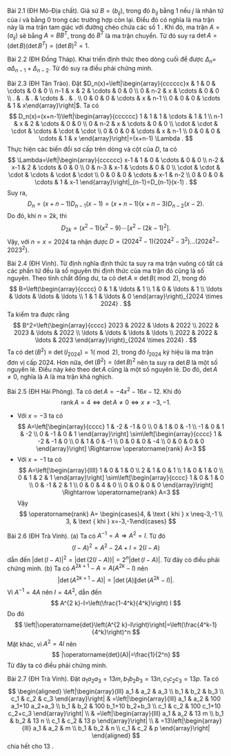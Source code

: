 Bài 2.1 (ĐH Mỏ-Địa chất). 
Giả sử $B=\left(b_{i j}\right)$, trong đó $b_{i j}$ bằng 1 nếu $j$ là nhân tử của $i$ và bằng 0 trong các trường hợp còn lại. Điều đó có nghĩa là ma trận này là ma trận tam giác với đường chéo chứa các số 1 . Khi đó, ma trận $A=\left(a_{i j}\right)$ sẽ bằng $A=B B^T$, trong đó $B^T$ là ma trận chuyển. Từ đó suy ra $\operatorname{det} A=(\operatorname{det} B)\left(\operatorname{det} B^T\right)=(\operatorname{det} B)^2=1$.

Bài 2.2 (ĐH Đồng Tháp). 
Khai triển định thức theo dòng cuối để được $\Delta_n=$ $a \Delta_{n-1}+\Delta_{n-2}$. Từ đó suy ra điều phải chứng minh.

Bài 2.3 (ĐH Tân Trào). 
Đặt $D_n(x)=\left|\begin{array}{cccccc}x & 1 & 0 & \cdots & 0 & 0 \\ n-1 & x & 2 & \cdots & 0 & 0 \\ 0 & n-2 & x & \cdots & 0 & 0 \\ . & . & . & \cdots & . & . \\ 0 & 0 & 0 & \cdots & x & n-1 \\ 0 & 0 & 0 & \cdots & 1 & x\end{array}\right|$. 
Ta có
$$
D_n(x)=(x+n-1)\left|\begin{array}{cccccc}
1 & 1 & 1 & \cdots & 1 & 1 \\
n-1 & x & 2 & \cdots & 0 & 0 \\
0 & n-2 & x & \cdots & 0 & 0 \\
\cdot & \cdot & \cdot & \cdots & \cdot & \cdot \\
0 & 0 & 0 & \cdots & x & n-1 \\
0 & 0 & 0 & \cdots & 1 & x
\end{array}\right|=(x+n-1) \Lambda .
$$
Thực hiện các biến đổi sơ cấp trên dòng và cột của $D$, ta có
$$
\Lambda=\left|\begin{array}{cccccc}
x-1 & 1 & 0 & \cdots & 0 & 0 \\
n-2 & x-1 & 2 & \cdots & 0 & 0 \\
0 & n-3 & x-1 & \cdots & 0 & 0 \\
\cdot & \cdot & \cdot & \cdots & \cdot & \cdot \\
0 & 0 & 0 & \cdots & x-1 & n-2 \\
0 & 0 & 0 & \cdots & 1 & x-1
\end{array}\right|_{n-1}=D_{n-1}(x-1) .
$$
Suy ra,
$$
D_n=(x+n-1) D_{n-1}(x-1)=(x+n-1)(x+n-3) D_{n-2}(x-2) .
$$
Do đó, khi $n=2 k$, thì
$$
D_{2 k}=\left(x^2-1\right)\left(x^2-9\right) \cdots\left[x^2-(2 k-1)^2\right] .
$$
Vậy, với $n=x=2024$ ta nhận được $D=\left(2024^2-1\right)\left(2024^2-3^2\right) \ldots\left(2024^2-\right.$ $\left.2023^2\right)$.

Bài 2.4 (ĐH Vinh). 
Từ định nghĩa định thức ta suy ra ma trận vuông có tất cả các phần tử đều là số nguyên thì định thức của ma trận đó cũng là số nguyên. Theo tính chất đồng dư, ta có $\operatorname{det} A \equiv \operatorname{det} B(\bmod 2)$, trong đó
$$
B=\left(\begin{array}{cccc}
0 & 1 & \ldots & 1 \\
1 & 0 & \ldots & 1 \\
\ldots & \ldots & \ldots & \ldots \\
1 & 1 & \ldots & 0
\end{array}\right)_{2024 \times 2024} .
$$
Ta kiểm tra được rằng
$$
B^2=\left(\begin{array}{cccc}
2023 & 2022 & \ldots & 2022 \\
2022 & 2023 & \ldots & 2022 \\
\ldots & \ldots & \ldots & \ldots \\
2022 & 2022 & \ldots & 2023
\end{array}\right)_{2024 \times 2024} .
$$
Ta có $\operatorname{det}\left(B^2\right) \equiv \operatorname{det}\left(I_{2024}\right)=1(\bmod 2)$, trong đó $I_{2024}$ ký hiệu là ma trận đơn vị cấp 2024. Hơn nữa, $\operatorname{det}\left(B^2\right)=(\operatorname{det} B)^2$ nên ta suy ra $\operatorname{det} B$ là một số nguyên lẻ. Điều này kéo theo $\operatorname{det} A$ cũng là một số nguyên lẻ. Do đó, $\operatorname{det} A \neq 0$, nghĩa là A là ma trận khả nghịch.

Bài 2.5 (ĐH Hải Phòng). 
Ta có $\operatorname{det} A=-4 x^2-16 x-12$. Khi đó
$$
\operatorname{rank} A=4 \Leftrightarrow \operatorname{det} A \neq 0 \Leftrightarrow x \neq-3,-1 .
$$
- Với $x=-3$ ta có
$$
A=\left[\begin{array}{cccc}
1 & -2 & -1 & 0 \\
0 & 1 & 0 & -1 \\
-1 & 0 & 1 & -2 \\
0 & -1 & 0 & 1
\end{array}\right] \sim\left[\begin{array}{cccc}
1 & -2 & -1 & 0 \\
0 & 1 & 0 & -1 \\
0 & 0 & 0 & -4 \\
0 & 0 & 0 & 0
\end{array}\right] \Rightarrow \operatorname{rank} A=3
$$
- Với $x=-1$ ta có
$$
A=\left[\begin{array}{llll}
1 & 0 & 1 & 0 \\
2 & 1 & 0 & 1 \\
1 & 0 & 1 & 0 \\
0 & 1 & 2 & 1
\end{array}\right] \sim\left[\begin{array}{cccc}
1 & 0 & 1 & 0 \\
0 & -1 & 2 & 1 \\
0 & 0 & 4 & 0 \\
0 & 0 & 0 & 0
\end{array}\right] \Rightarrow \operatorname{rank} A=3
$$
Vậy
$$
\operatorname{rank} A= \begin{cases}4, & \text { khi } x \neq-3,-1 \\ 3, & \text { khi } x=-3,-1\end{cases}
$$

Bài 2.6 (ĐH Trà Vinh). 
(a) Ta có $A^{-1}=A \Rightarrow A^2=I$. Từ đó
$$
(I-A)^2=A^2-2 A+I=2(I-A)
$$
dẫn đến $|\operatorname{det}(I-A)|^2=|\operatorname{det}(2(I-A))|=2^n|\operatorname{det}(I-A)|$. Từ đây có điều phải chứng minh.
(b) Ta có $A^{2 k+1}-A=A\left(A^{2 k}-I\right)$ nên
$$
\left|\operatorname{det}\left(A^{2 k+1}-A\right)\right|=\left|\operatorname{det}(A) \| \operatorname{det}\left(A^{2 k}-I\right)\right| .
$$
Vì $A^{-1}=4 A$ nên $I=4 A^2$, dẫn đến
$$
A^{2 k}-I=\left(\frac{1-4^k}{4^k}\right) I
$$
Do đó
$$
\left|\operatorname{det}\left(A^{2 k}-I\right)\right|=\left(\frac{4^k-1}{4^k}\right)^n
$$
Mặt khác, vì $A^2=4 I$ nên
$$
|\operatorname{det}(A)|=\frac{1}{2^n}
$$
Từ đây ta có điều phải chứng minh.

Bài 2.7 (ĐH Trà Vinh). 
Đặt $a_1 a_2 a_3=13 m, b_1 b_2 b_3=13 n, c_1 c_2 c_3=13 p$. Ta có
$$
\begin{aligned}
\left|\begin{array}{lll}
a_1 & a_2 & a_3 \\
b_1 & b_2 & b_3 \\
c_1 & c_2 & c_3
\end{array}\right| & =\left|\begin{array}{lll}
a_1 & a_2 & 100 a_1+10 a_2+a_3 \\
b_1 & b_2 & 100 b_1+10 b_2+b_3 \\
c_1 & c_2 & 100 c_1+10 c_2+c_3
\end{array}\right| \\
& =\left|\begin{array}{lll}
a_1 & a_2 & 13 m \\
b_1 & b_2 & 13 n \\
c_1 & c_2 & 13 p
\end{array}\right| \\
& =13\left|\begin{array}{lll}
a_1 & a_2 & m \\
b_1 & b_2 & n \\
c_1 & c_2 & p
\end{array}\right|
\end{aligned}
$$
chia hết cho 13 .